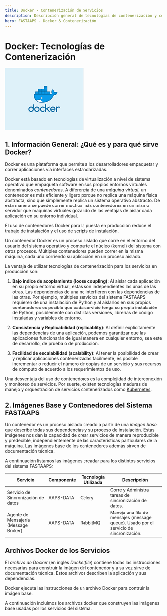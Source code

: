 ```yaml
---
title: Docker - Contenerización de Servicios
description: Descripción general de tecnologías de contenerización y contenedores en producción del sistema FASTAAPS.
hero: FASTAAPS - Docker & Contenerización
---
```


# Docker: Tecnologías de Contenerización

![docker](../img/docker.png)

## 1. Información General: ¿Qué es y para qué sirve Docker?

Docker es una plataforma que permite a los desarrolladores empaquetar y correr aplicaciones vía interfaces estandarizadas. 

Docker está basado en tecnologías de virtualización a nivel de sistema operativo que empaqueta software en sus propios entornos virtuales denominados *contenedores*. A diferencia de una *máquina virtual*, un contenedor es más eficiente y ligero porque no replica una máquina física abstracta, sino que simplemente replica un sistema operativo abstracto. De esta manera se puede correr muchos más contenedores en un mismo servidor que maquinas virtuales gozando de las ventajas de aislar cada aplicación en su entorno individual.

El uso de contenedores Docker para la puesta en producción reduce el trabajo de instalación y el uso de scripts de instalación.

Un contenedor Docker es un proceso aislado que corre en el entorno del usuario del sistema operativo y comparte el núcleo (kernel) del sistema con otros procesos. Múltiples contenedores pueden correr en la misma máquina, cada uno corriendo su aplicación en un proceso aislado.

La ventaja de utilizar tecnologías de contenerización para los servicios en producción son:

1. **Bajo índice de acoplamiento (loose coupling)**: Al aislar cada aplicación en su propio entorno virtual, estas son independientes las unas de las otras. Las dependencias de una no interfieren con las dependencias de las otras. Por ejemplo, múltiples servicios del sistema FASTAAPS requieren de una instalación de Python y al aislarlos en sus propios contenedores es posible que cada servicio tenga su propia instalación de Python, posiblemente con distintas versiones, librerías de código instaladas y variables de entorno. 

2. **Consistencia y Replicabilidad (replicablity)**: Al definir explícitamente las dependencias de una aplicación, podemos garantizar que las aplicaciones funcionarán de igual manera en cualquier entorno, sea este de desarrollo, de prueba o de producción.

3. **Facilidad de escalabilidad (scalability)**: Al tener la posibilidad de crear y replicar aplicaciones contenerizadas facilmente, es posible incrementar o reducir el número de copias de un servicio y sus recursos de cómputo de acuerdo a los requerimientos de uso.  

Una desventaja del uso de contenedores es la complejidad de interconexión y monitoreo de servicios. Por suerte, existen tecnologías maduras de manejo y orquestración de servicios contenerizados como [Kubernetes](https://kubernetes.io/).

## 2. Imágenes Base y Contenedores del Sistema FASTAAPS

Un contenedor es un proceso aislado creado a partir de una *imágen base* que describe todas sus dependencias y su proceso de instalación. Estas imágenes nos dan la capacidad de crear servicios de manera reproducible y predecible, independientemente de las características particulares de la máquina. Las imágenes base de los contenedores además sirven de documentación técnica.

A continuación listamos las imágenes creadar para los distintos servicios del sistema FASTAAPS:


Servicio  | Componente  | Tecnología Utilizada | Descripción 
------------ | ------------- | ------------         |  ---------
Servicio de Sincronización de datos  | AAPS-DATA |  Celery | Corre y Administra tareas de sincronización de datos.   
Agente de Mensajería (Message Broker) | AAPS-DATA  | RabbitMQ | Maneja una fila de mensajes (message queue). Usado por el servicio de sincronización. 



## Archivos Docker de los Servicios

El *archivo de Docker* (en inglés *Dockerfile*) contiene todas las instrucciones necesarias para construir la imágen del contenedor y a su vez sirve de documentación técnica. Estos archivos describen la aplicación y sus dependencias. 

Docker ejecuta las instrucciones de un archivo Docker para contruir la imágen base.

A continuación incluímos los archivos docker que construyen las imágenes base usadas por los servicios del sistema.

